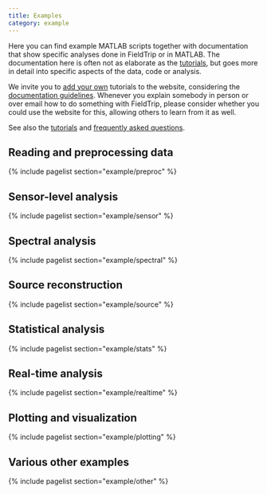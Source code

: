 ```yaml
---
title: Examples
category: example
---
```


Here you can find example MATLAB scripts together with documentation that show specific analyses done in FieldTrip or in MATLAB. The documentation here is often not as elaborate as the [tutorials](/tutorial), but goes more in detail into specific aspects of the data, code or analysis.

We invite you to [add your own](/development/contribute) tutorials to the website, considering the [documentation guidelines](/development/guideline/documentation). Whenever you explain somebody in person or over email how to do something with FieldTrip, please consider whether you could use the website for this, allowing others to learn from it as well.

See also the [tutorials](/tutorial) and [frequently asked questions](/faq).

## Reading and preprocessing data

{% include pagelist section="example/preproc" %}

## Sensor-level analysis

{% include pagelist section="example/sensor" %}

## Spectral analysis

{% include pagelist section="example/spectral" %}

## Source reconstruction

{% include pagelist section="example/source" %}

## Statistical analysis

{% include pagelist section="example/stats" %}

## Real-time analysis

{% include pagelist section="example/realtime" %}

## Plotting and visualization

{% include pagelist section="example/plotting" %}

## Various other examples

{% include pagelist section="example/other" %}
